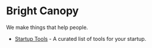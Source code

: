 # Bright Canopy

We make things that help people.

 - [Startup Tools](https://github.com/BrightCanopy/startup-tools/blob/master/README.md) - A curated list of tools for your startup.
